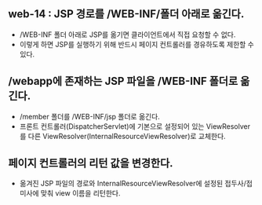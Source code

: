 ## web-14 : JSP 경로를 /WEB-INF/폴더 아래로 옮긴다.
- /WEB-INF 폴더 아래로 JSP를 옮기면 클라이언트에서 직접 요청할 수 없다.
- 이렇게 하면 JSP를 실행하기 위해 반드시 페이지 컨트롤러를 경유하도록 제한할 수 있다.

## /webapp에 존재하는 JSP 파일을 /WEB-INF 폴더로 옮긴다.
- /member 폴더를 /WEB-INF/jsp 폴더로 옮긴다.
- 프론트 컨트롤러(DispatcherServlet)에 기본으로 설정되어 있는 ViewResolver를 다른 
  ViewResolver(InternalResourceViewResolver)로 교체한다.
  
## 페이지 컨트롤러의 리턴 값을 변경한다.
- 옮겨진 JSP 파일의 경로와 InternalResourceViewResolver에 설정된 접두사/접미사에 맞춰 
  view 이름을 리턴한다.